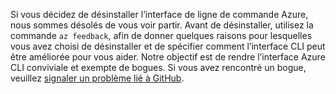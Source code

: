 Si vous décidez de désinstaller l’interface de ligne de commande Azure, nous sommes désolés de vous voir partir. Avant de désinstaller, utilisez la commande `az feedback`, afin de donner quelques raisons pour lesquelles vous avez choisi de désinstaller et de spécifier comment l’interface CLI peut être améliorée pour vous aider. Notre objectif est de rendre l’interface Azure CLI conviviale et exempte de bogues. Si vous avez rencontré un bogue, veuillez [signaler un problème lié à GitHub](https://github.com/Azure/azure-cli/issues).